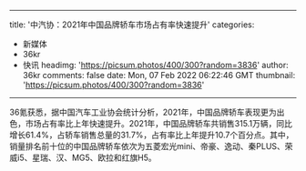 
---
title: '中汽协：2021年中国品牌轿车市场占有率快速提升'
categories: 
 - 新媒体
 - 36kr
 - 快讯
headimg: 'https://picsum.photos/400/300?random=3836'
author: 36kr
comments: false
date: Mon, 07 Feb 2022 06:22:46 GMT
thumbnail: 'https://picsum.photos/400/300?random=3836'
---

<div>   
36氪获悉，据中国汽车工业协会统计分析，2021年，中国品牌轿车表现更为出色，市场占有率比上年快速提升。2021年，中国品牌轿车共销售315.1万辆，同比增长61.4%，占轿车销售总量的31.7%，占有率比上年提升10.7个百分点。其中，销量排名前十位的中国品牌轿车依次为五菱宏光mini、帝豪、逸动、秦PLUS、荣威i5、星瑞、汉、MG5、欧拉和红旗H5。  
</div>
            